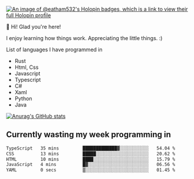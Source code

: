 [![An image of @eatham532's Holopin badges, which is a link to view their full Holopin profile](https://holopin.me/eatham532)](https://holopin.io/@eatham532)


👋 Hi! Glad you're here!

I enjoy learning how things work. Appreciating the little things. :)


List of languages I have programmed in
- Rust
- Html, Css
- Javascript
- Typescript
- C#
- Xaml
- Python
- Java

[![Anurag's GitHub stats](https://github-readme-stats.vercel.app/api?username=Eatham532&theme=dark)](https://github.com/anuraghazra/github-readme-stats)


## Currently wasting my week programming in
<!--START_SECTION:waka-->

```txt
TypeScript   35 mins         █████████████▓░░░░░░░░░░░   54.04 %
CSS          13 mins         █████░░░░░░░░░░░░░░░░░░░░   20.62 %
HTML         10 mins         ████░░░░░░░░░░░░░░░░░░░░░   15.79 %
JavaScript   4 mins          █▓░░░░░░░░░░░░░░░░░░░░░░░   06.56 %
YAML         0 secs          ▒░░░░░░░░░░░░░░░░░░░░░░░░   01.45 %
```

<!--END_SECTION:waka-->
